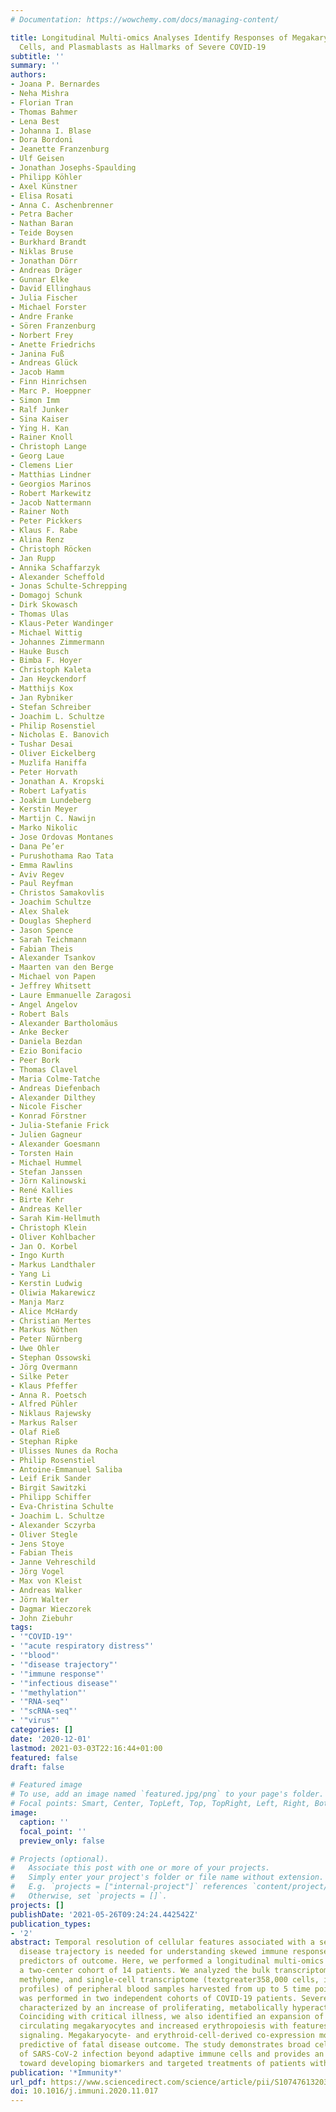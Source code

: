 ```yaml
---
# Documentation: https://wowchemy.com/docs/managing-content/

title: Longitudinal Multi-omics Analyses Identify Responses of Megakaryocytes, Erythroid
  Cells, and Plasmablasts as Hallmarks of Severe COVID-19
subtitle: ''
summary: ''
authors:
- Joana P. Bernardes
- Neha Mishra
- Florian Tran
- Thomas Bahmer
- Lena Best
- Johanna I. Blase
- Dora Bordoni
- Jeanette Franzenburg
- Ulf Geisen
- Jonathan Josephs-Spaulding
- Philipp Köhler
- Axel Künstner
- Elisa Rosati
- Anna C. Aschenbrenner
- Petra Bacher
- Nathan Baran
- Teide Boysen
- Burkhard Brandt
- Niklas Bruse
- Jonathan Dörr
- Andreas Dräger
- Gunnar Elke
- David Ellinghaus
- Julia Fischer
- Michael Forster
- Andre Franke
- Sören Franzenburg
- Norbert Frey
- Anette Friedrichs
- Janina Fuß
- Andreas Glück
- Jacob Hamm
- Finn Hinrichsen
- Marc P. Hoeppner
- Simon Imm
- Ralf Junker
- Sina Kaiser
- Ying H. Kan
- Rainer Knoll
- Christoph Lange
- Georg Laue
- Clemens Lier
- Matthias Lindner
- Georgios Marinos
- Robert Markewitz
- Jacob Nattermann
- Rainer Noth
- Peter Pickkers
- Klaus F. Rabe
- Alina Renz
- Christoph Röcken
- Jan Rupp
- Annika Schaffarzyk
- Alexander Scheffold
- Jonas Schulte-Schrepping
- Domagoj Schunk
- Dirk Skowasch
- Thomas Ulas
- Klaus-Peter Wandinger
- Michael Wittig
- Johannes Zimmermann
- Hauke Busch
- Bimba F. Hoyer
- Christoph Kaleta
- Jan Heyckendorf
- Matthijs Kox
- Jan Rybniker
- Stefan Schreiber
- Joachim L. Schultze
- Philip Rosenstiel
- Nicholas E. Banovich
- Tushar Desai
- Oliver Eickelberg
- Muzlifa Haniffa
- Peter Horvath
- Jonathan A. Kropski
- Robert Lafyatis
- Joakim Lundeberg
- Kerstin Meyer
- Martijn C. Nawijn
- Marko Nikolic
- Jose Ordovas Montanes
- Dana Pe’er
- Purushothama Rao Tata
- Emma Rawlins
- Aviv Regev
- Paul Reyfman
- Christos Samakovlis
- Joachim Schultze
- Alex Shalek
- Douglas Shepherd
- Jason Spence
- Sarah Teichmann
- Fabian Theis
- Alexander Tsankov
- Maarten van den Berge
- Michael von Papen
- Jeffrey Whitsett
- Laure Emmanuelle Zaragosi
- Angel Angelov
- Robert Bals
- Alexander Bartholomäus
- Anke Becker
- Daniela Bezdan
- Ezio Bonifacio
- Peer Bork
- Thomas Clavel
- Maria Colme-Tatche
- Andreas Diefenbach
- Alexander Dilthey
- Nicole Fischer
- Konrad Förstner
- Julia-Stefanie Frick
- Julien Gagneur
- Alexander Goesmann
- Torsten Hain
- Michael Hummel
- Stefan Janssen
- Jörn Kalinowski
- René Kallies
- Birte Kehr
- Andreas Keller
- Sarah Kim-Hellmuth
- Christoph Klein
- Oliver Kohlbacher
- Jan O. Korbel
- Ingo Kurth
- Markus Landthaler
- Yang Li
- Kerstin Ludwig
- Oliwia Makarewicz
- Manja Marz
- Alice McHardy
- Christian Mertes
- Markus Nöthen
- Peter Nürnberg
- Uwe Ohler
- Stephan Ossowski
- Jörg Overmann
- Silke Peter
- Klaus Pfeffer
- Anna R. Poetsch
- Alfred Pühler
- Niklaus Rajewsky
- Markus Ralser
- Olaf Rieß
- Stephan Ripke
- Ulisses Nunes da Rocha
- Philip Rosenstiel
- Antoine-Emmanuel Saliba
- Leif Erik Sander
- Birgit Sawitzki
- Philipp Schiffer
- Eva-Christina Schulte
- Joachim L. Schultze
- Alexander Sczyrba
- Oliver Stegle
- Jens Stoye
- Fabian Theis
- Janne Vehreschild
- Jörg Vogel
- Max von Kleist
- Andreas Walker
- Jörn Walter
- Dagmar Wieczorek
- John Ziebuhr
tags:
- '"COVID-19"'
- '"acute respiratory distress"'
- '"blood"'
- '"disease trajectory"'
- '"immune response"'
- '"infectious disease"'
- '"methylation"'
- '"RNA-seq"'
- '"scRNA-seq"'
- '"virus"'
categories: []
date: '2020-12-01'
lastmod: 2021-03-03T22:16:44+01:00
featured: false
draft: false

# Featured image
# To use, add an image named `featured.jpg/png` to your page's folder.
# Focal points: Smart, Center, TopLeft, Top, TopRight, Left, Right, BottomLeft, Bottom, BottomRight.
image:
  caption: ''
  focal_point: ''
  preview_only: false

# Projects (optional).
#   Associate this post with one or more of your projects.
#   Simply enter your project's folder or file name without extension.
#   E.g. `projects = ["internal-project"]` references `content/project/deep-learning/index.md`.
#   Otherwise, set `projects = []`.
projects: []
publishDate: '2021-05-26T09:24:24.442542Z'
publication_types:
- '2'
abstract: Temporal resolution of cellular features associated with a severe COVID-19
  disease trajectory is needed for understanding skewed immune responses and defining
  predictors of outcome. Here, we performed a longitudinal multi-omics study using
  a two-center cohort of 14 patients. We analyzed the bulk transcriptome, bulk DNA
  methylome, and single-cell transcriptome (textgreater358,000 cells, including BCR
  profiles) of peripheral blood samples harvested from up to 5 time points. Validation
  was performed in two independent cohorts of COVID-19 patients. Severe COVID-19 was
  characterized by an increase of proliferating, metabolically hyperactive plasmablasts.
  Coinciding with critical illness, we also identified an expansion of interferon-activated
  circulating megakaryocytes and increased erythropoiesis with features of hypoxic
  signaling. Megakaryocyte- and erythroid-cell-derived co-expression modules were
  predictive of fatal disease outcome. The study demonstrates broad cellular effects
  of SARS-CoV-2 infection beyond adaptive immune cells and provides an entry point
  toward developing biomarkers and targeted treatments of patients with COVID-19.
publication: '*Immunity*'
url_pdf: https://www.sciencedirect.com/science/article/pii/S1074761320305045
doi: 10.1016/j.immuni.2020.11.017
---
```

